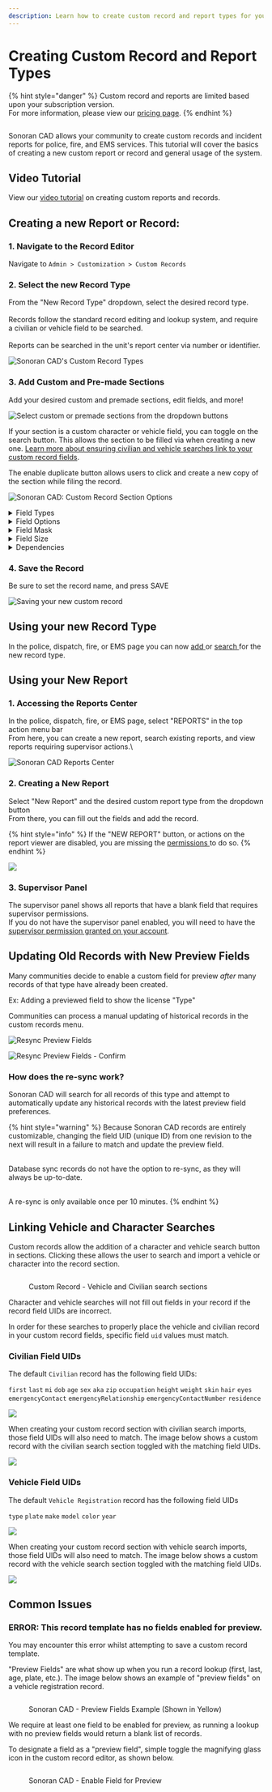 ```yaml
---
description: Learn how to create custom record and report types for your community!
---
```


# Creating Custom Record and Report Types

{% hint style="danger" %}
Custom record and reports are limited based upon your subscription version.\
For more information, please view our [pricing page](../../pricing/faq/).
{% endhint %}

<figure><img src="../../.gitbook/assets/custom records n reports (1).png" alt=""><figcaption></figcaption></figure>

Sonoran CAD allows your community to create custom records and incident reports for police, fire, and EMS services. This tutorial will cover the basics of creating a new custom report or record and general usage of the system.

## Video Tutorial

View our [video tutorial](https://youtu.be/UclCEnm5FHM) on creating custom reports and records.

## Creating a new Report or Record:

### 1. Navigate to the Record Editor

Navigate to `Admin > Customization > Custom Records`

### 2. Select the new Record Type

From the "New Record Type" dropdown, select the desired record type.\
\
Records follow the standard record editing and lookup system, and require a civilian or vehicle field to be searched.\
\
Reports can be searched in the unit's report center via number or identifier.

![Sonoran CAD's Custom Record Types](../../.gitbook/assets/CAD\_NewCustomRecord.png)

### 3. Add Custom and Pre-made Sections

Add your desired custom and premade sections, edit fields, and more!

![Select custom or premade sections from the dropdown buttons](../../.gitbook/assets/CAD\_CustomPreMadeSection.png)

If your section is a custom character or vehicle field, you can toggle on the search button. This allows the section to be filled via when creating a new one. [Learn more about ensuring civilian and vehicle searches link to your custom record fields](creating-custom-record-and-report-types.md#linking-vehicle-and-character-searches).

The enable duplicate button allows users to click and create a new copy of the section while filing the record.

![Sonoran CAD: Custom Record Section Options](<../../.gitbook/assets/image (28).png>)

<details>

<summary>Field Types</summary>

**Text**

These fields are generic text boxes.

#### Select

The select field allows you to customize a dropdown box.

<img src="../../.gitbook/assets/image (18) (1) (1) (1) (1).png" alt="The &#x27;SELECT&#x27; field option" data-size="original">

<img src="../../.gitbook/assets/image (16) (1) (1) (1).png" alt="A &#x27;SELECT&#x27; field shown in the record editor" data-size="original">

#### Text Area

The text area field allows you to create a large text area.

<img src="../../.gitbook/assets/image (309).png" alt="The &#x27;TEXTAREA&#x27; field option" data-size="original">

<img src="../../.gitbook/assets/image (307).png" alt="A &#x27;TEXTAREA&#x27; field shown in the record editor" data-size="original">

#### Checkboxes

The checkboxes type allows you to create multiple checkboxes.

<img src="../../.gitbook/assets/image (329).png" alt="The &#x27;CHECKBOXES&#x27; field option" data-size="original">

<img src="../../.gitbook/assets/image (331).png" alt="A &#x27;CHECKBOXES&#x27; field shown in the record editor." data-size="original">

#### Date

The date field allows you to specify a date field. You can also specify the formatting in the mask column.

When `readOnly` is selected, this field will auto-fill the current date for new records.

<img src="../../.gitbook/assets/image (381).png" alt="The &#x27;DATE&#x27; field option" data-size="original">

<img src="../../.gitbook/assets/image (319).png" alt="The &#x27;DATE&#x27; field shown in the record editorTime" data-size="original">

The time field allows you to specify a time field.

<img src="../../.gitbook/assets/image (334).png" alt="The &#x27;TIME&#x27; field option" data-size="original">

<img src="../../.gitbook/assets/image (337).png" alt="The &#x27;TIME&#x27; field shown in the record editor" data-size="original">

#### Image

The image field allows you to specify an image to be displayed.

<img src="../../.gitbook/assets/image (348).png" alt="The &#x27;IMAGE&#x27; field option." data-size="original">

<img src="../../.gitbook/assets/image (363).png" alt="The &#x27;IMAGE&#x27; field shown in the record editor" data-size="original">

#### Linked Records

The linked records field allows you to link and cross-reference other records and reports to this record.

<img src="../../.gitbook/assets/image (233).png" alt="Sonoran CAD - Linked Records" data-size="original">

#### Flags

Custom flag options can be added to every record template. When checked, these flags will show up as alerts on any lookup. Similar to a checkboxes section, you will need to expand the section and add options.

<img src="../../.gitbook/assets/image (116).png" alt="Sonoran CAD - Custom Flags" data-size="original">

#### Label

Labels can display static text, along with color attributes.

<img src="../../.gitbook/assets/image (21).png" alt="Sonoran CAD - Custom Record Label" data-size="original">

#### Address

The address dropdown will auto-filter [street address names that have been imported via CSV](addresses-and-street-names.md).

<img src="../../.gitbook/assets/90433cf83d1d487c05d18ea392289815.gif" alt="Sonoran CAD - Custom Record Address Field" data-size="original">

**Unit Information**

The `UNIT_NUMBER`, `UNIT_NAME`, `UNIT_RANK`, `UNIT_AGENCY`, `UNIT_DEPARTMENT`, `UNIT_SUBDIVISION`, `UNIT_AGENCY_LOCATION`, `UNIT_AGENCY_ZIP`, and `UNIT_LOCATION` field types will all automatically insert the unit's information when they create a new record.

<img src="../../.gitbook/assets/image (280) (1) (1) (1) (1) (1) (1) (1) (1) (1) (2).png" alt="" data-size="original">

</details>

<details>

<summary>Field Options</summary>

#### Preview

This will show the field label and value in the lookup table preview.

![](<../../.gitbook/assets/image (16).png>)![](<../../.gitbook/assets/image (225).png>)

#### Supervisor

This will disable the field for all non-supervisor unit identifiers.\
Your unit's supervisor status can be set in the unit identifier editor.

<img src="../../.gitbook/assets/image (7) (1).png" alt="Input field with SUPERVISOR toggled" data-size="original">

<img src="../../.gitbook/assets/image (8) (1).png" alt="Supervisor field highlighted red" data-size="original">

#### Required

Required fields will require the unit to enter something into the field before the record can be submitted.

<img src="../../.gitbook/assets/image (9) (1).png" alt="Input field with REQUIRED toggled" data-size="original">

<img src="../../.gitbook/assets/image (375).png" alt="Required field shown in the record editor" data-size="original">

#### Unique

Unique fields enforce that no duplicate values for this field are stored in the database. These values are enforced for the specific record template only.

Unique fields can only be on non-DB Sync records and in custom sections.

**Read Only**

Read only fields prevent the user from entering new or modified text. This is used for auto-filled fields like unit information when a new record is created.

Note: The `date` and `time` fields will auto-fill with the current date/time if `readOnly` is toggled, based on the [community's timezone](community-branding-and-info.md).

<img src="../../.gitbook/assets/image (305) (1) (1).png" alt="Custom Records - Read Only Toggle" data-size="original">

<img src="../../.gitbook/assets/image (302) (1) (1).png" alt="Custom Records - Read Only Fields" data-size="original">

</details>

<details>

<summary>Field Mask</summary>

The field mask allows you to specify a required format for the field.

* `#`: Number
* `S`: A-Z Letter
* `X`: Alphanumeric

#### Example: Numbers

Specifying `###` allows the user to only enter 3 numbers in the field.

<img src="../../.gitbook/assets/image (354).png" alt="" data-size="original">

#### Example: Phone Number

Specifying `(###) ### - ####` formats the user's input into a phone number.

<img src="../../.gitbook/assets/image (333).png" alt="" data-size="original">

</details>

<details>

<summary>Field Size</summary>

The field size slider allows you to select a field size value between 1 and 12.Every row of a record has a space divisible by 12.

![](<../../.gitbook/assets/image (294) (1).png>)![](<../../.gitbook/assets/image (215).png>)

</details>

<details>

<summary>Dependencies</summary>

Dependencies allow you to make an individual field or entire section visible based on conditions.

**Copy Parent Field ID**

Expand a field and copy the unique `Field Mapping ID`.

![](<../../.gitbook/assets/image (27).png>)

**Set Child Dependency**

On a section or field, click the dependency button to open the editor.

Paste the unique `Field Mapping ID` from before. The box will light up green when a valid ID is entered.

![](<../../.gitbook/assets/image (3) (1).png>)![](<../../.gitbook/assets/image (55).png>)

Checkbox or Select fields as the dependency parent will allow you to select what values will display this section or field.

Text fields as the dependency parent will allow you to enter what text values will display this section or field.

#### Dependency Types

There are multiple options for dependency types.

* `Equal`
  * Dependency will display if the entered content are an exact match to the specified value(s)
* `Not Equal`
  * Dependency will display if the entered content is NOT equal to the specified value(s)
* `Contains`
  * Dependency will display if the entered content contains any of the specified values(s)

</details>

### 4. Save the Record

Be sure to set the record name, and press SAVE

![Saving your new custom record](<../../.gitbook/assets/image (358).png>)

## Using your new Record Type

In the police, dispatch, fire, or EMS page you can now [add ](../records-management/adding-a-criminal-record.md)or [search ](../records-management/searching-for-records.md)for the new record type.

## Using your New Report

### 1. Accessing the Reports Center

In the police, dispatch, fire, or EMS page, select "REPORTS" in the top action menu bar\
From here, you can create a new report, search existing reports, and view reports requiring supervisor actions.\


![Sonoran CAD Reports Center](<../../.gitbook/assets/image (355).png>)

### 2. Creating a New Report

Select "New Report" and the desired custom report type from the dropdown button\
From there, you can fill out the fields and add the record.

{% hint style="info" %}
If the "NEW REPORT" button, or actions on the report viewer are disabled, you are missing the [permissions ](../getting-started/permissions.md)to do so.
{% endhint %}

![](<../../.gitbook/assets/image (343).png>)

### 3. Supervisor Panel

The supervisor panel shows all reports that have a blank field that requires supervisor permissions.\
If you do not have the supervisor panel enabled, you will need to have the [supervisor permission granted on your account](../getting-started/permissions.md).

## Updating Old Records with New Preview Fields

Many communities decide to enable a custom field for preview _after_ many records of that type have already been created.

Ex: Adding a previewed field to show the license "Type"

Communities can process a manual updating of historical records in the custom records menu.

![Resync Preview Fields](<../../.gitbook/assets/image (278) (1).png>)

![Resync Preview Fields - Confirm](<../../.gitbook/assets/image (136) (1).png>)

### How does the re-sync work?

Sonoran CAD will search for all records of this type and attempt to automatically update any historical records with the latest preview field preferences.

{% hint style="warning" %}
Because Sonoran CAD records are entirely customizable, changing the field UID (unique ID) from one revision to the next will result in a failure to match and update the preview field.

\
Database sync records do not have the option to re-sync, as they will always be up-to-date.

\
A re-sync is only available once per 10 minutes.
{% endhint %}

## Linking Vehicle and Character Searches

Custom records allow the addition of a character and vehicle search button in sections. Clicking these allows the user to search and import a vehicle or character into the record section.

<figure><img src="../../.gitbook/assets/image (272).png" alt=""><figcaption><p>Custom Record - Vehicle and Civilian search sections</p></figcaption></figure>

Character and vehicle searches will not fill out fields in your record if the record field UIDs are incorrect.

In order for these searches to properly place the vehicle and civilian record in your custom record fields, specific field `uid` values must match.

### Civilian Field UIDs

The default `Civilian` record has the following field UIDs:

`first` `last` `mi` `dob` `age` `sex` `aka` `zip` `occupation` `height` `weight` `skin` `hair` `eyes` `emergencyContact` `emergencyRelationship` `emergencyContactNumber` `residence`

![](<../../.gitbook/assets/image (6) (1).png>)

When creating your custom record section with civilian search imports, those field UIDs will also need to match. The image below shows a custom record with the civilian search section toggled with the matching field UIDs.

![](<../../.gitbook/assets/image (292).png>)

### Vehicle Field UIDs

The default `Vehicle Registration` record has the following field UIDs

`type` `plate` `make` `model` `color` `year`

![](<../../.gitbook/assets/image (291).png>)&#x20;

&#x20;When creating your custom record section with vehicle search imports, those field UIDs will also need to match. The image below shows a custom record with the vehicle search section toggled with the matching field UIDs.

![](<../../.gitbook/assets/image (280).png>)

## Common Issues

### ERROR: This record template has no fields enabled for preview.

You may encounter this error whilst attempting to save a custom record template.

"Preview Fields" are what show up when you run a record lookup (first, last, age, plate, etc.). The image below shows an example of "preview fields" on a vehicle registration record.

<figure><img src="../../.gitbook/assets/CAD_RecordLookup2.png" alt=""><figcaption><p>Sonoran CAD - Preview Fields Example (Shown in Yellow)</p></figcaption></figure>

We require at least one field to be enabled for preview, as running a lookup with no preview fields would return a blank list of records.

To designate a field as a "preview field", simple toggle the magnifying glass icon in the custom record editor, as shown below.&#x20;

<figure><img src="../../.gitbook/assets/CAD_ToggleMagGlass.png" alt=""><figcaption><p>Sonoran CAD - Enable Field for Preview</p></figcaption></figure>
